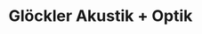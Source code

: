 ---
title: "Glöckler Akustik + Optik"
url: /schwarzenfeld/gloeckler-akustik-optik/
shop: Optiker
---